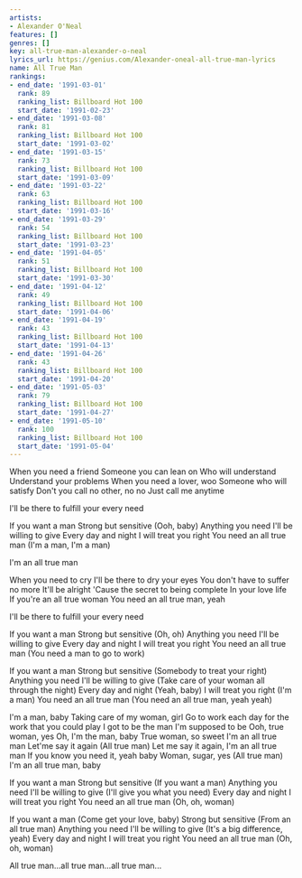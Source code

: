 ```yaml
---
artists:
- Alexander O'Neal
features: []
genres: []
key: all-true-man-alexander-o-neal
lyrics_url: https://genius.com/Alexander-oneal-all-true-man-lyrics
name: All True Man
rankings:
- end_date: '1991-03-01'
  rank: 89
  ranking_list: Billboard Hot 100
  start_date: '1991-02-23'
- end_date: '1991-03-08'
  rank: 81
  ranking_list: Billboard Hot 100
  start_date: '1991-03-02'
- end_date: '1991-03-15'
  rank: 73
  ranking_list: Billboard Hot 100
  start_date: '1991-03-09'
- end_date: '1991-03-22'
  rank: 63
  ranking_list: Billboard Hot 100
  start_date: '1991-03-16'
- end_date: '1991-03-29'
  rank: 54
  ranking_list: Billboard Hot 100
  start_date: '1991-03-23'
- end_date: '1991-04-05'
  rank: 51
  ranking_list: Billboard Hot 100
  start_date: '1991-03-30'
- end_date: '1991-04-12'
  rank: 49
  ranking_list: Billboard Hot 100
  start_date: '1991-04-06'
- end_date: '1991-04-19'
  rank: 43
  ranking_list: Billboard Hot 100
  start_date: '1991-04-13'
- end_date: '1991-04-26'
  rank: 43
  ranking_list: Billboard Hot 100
  start_date: '1991-04-20'
- end_date: '1991-05-03'
  rank: 79
  ranking_list: Billboard Hot 100
  start_date: '1991-04-27'
- end_date: '1991-05-10'
  rank: 100
  ranking_list: Billboard Hot 100
  start_date: '1991-05-04'
---
```

When you need a friend
Someone you can lean on
Who will understand
Understand your problems
When you need a lover, woo
Someone who will satisfy
Don't you call no other, no no
Just call me anytime


I'll be there to fulfill your every need


If you want a man
Strong but sensitive
(Ooh, baby)
Anything you need
I'll be willing to give
Every day and night
I will treat you right
You need an all true man
(I'm a man, I'm a man)

I'm an all true man


When you need to cry
I'll be there to dry your eyes
You don't have to suffer no more
It'll be alright
'Cause the secret to being complete
In your love life
If you're an all true woman
You need an all true man, yeah


I'll be there to fulfill your every need


If you want a man
Strong but sensitive
(Oh, oh)
Anything you need
I'll be willing to give
Every day and night
I will treat you right
You need an all true man
(You need a man to go to work)

If you want a man
Strong but sensitive
(Somebody to treat your right)
Anything you need
I'll be willing to give
(Take care of your woman all through the night)
Every day and night
(Yeah, baby)
I will treat you right
(I'm a man)
You need an all true man
(You need an all true man, yeah yeah)


I'm a man, baby
Taking care of my woman, girl
Go to work each day for the work that you could play
I got to be the man I'm supposed to be
Ooh, true woman, yes
Oh, I'm the man, baby
True woman, so sweet
I'm an all true man
Let'me say it again
(All true man)
Let me say it again, I'm an all true man
If you know you need it, yeah baby
Woman, sugar, yes
(All true man) I'm an all true man, baby


If you want a man
Strong but sensitive
(If you want a man)
Anything you need
I'll be willing to give
(I'll give you what you need)
Every day and night
I will treat you right
You need an all true man
(Oh, oh, woman)

If you want a man
(Come get your love, baby)
Strong but sensitive
(From an all true man)
Anything you need
I'll be willing to give
(It's a big difference, yeah)
Every day and night
I will treat you right
You need an all true man
(Oh, oh, woman)

All true man...all true man...all true man...
